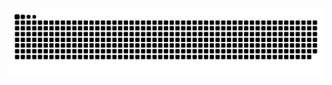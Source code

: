 <picture>
<source media="(prefers-color-scheme: dark)" srcset="https://raw.githubusercontent.com/XasYer/XasYer/output/github-contribution-grid-snake-dark.svg">
<source media="(prefers-color-scheme: light)" srcset="https://raw.githubusercontent.com/XasYer/XasYer/output/github-contribution-grid-snake.svg">
<img alt="github contribution grid snake animation" src="https://raw.githubusercontent.com/XasYer/XasYer/output/github-contribution-grid-snake.svg">
</picture>
